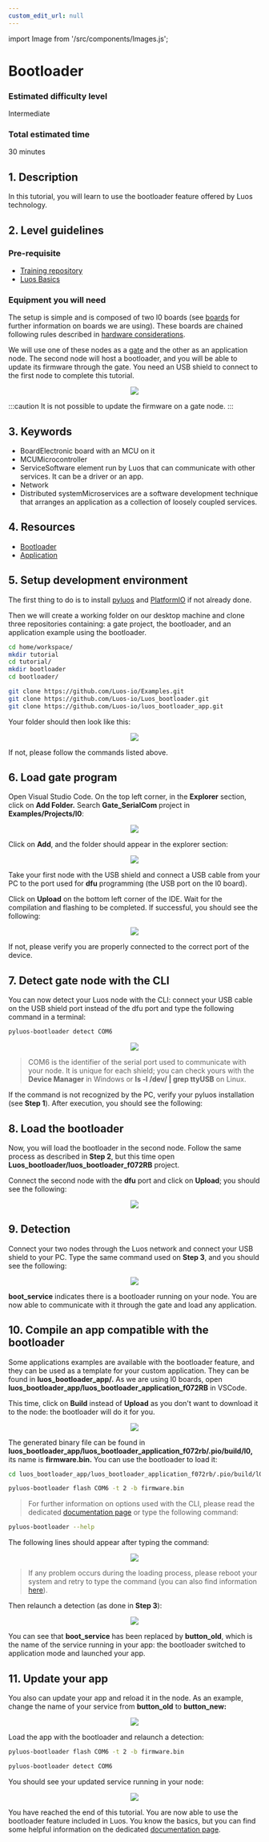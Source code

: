 ```yaml
---
custom_edit_url: null
---
```


import Image from '/src/components/Images.js';

# Bootloader

### Estimated difficulty level

Intermediate

### Total estimated time

30 minutes

## 1. Description

In this tutorial, you will learn to use the bootloader feature offered by Luos technology.

## 2. Level guidelines

### Pre-requisite

- [Training repository](https://github.com/Luos-io/Get_started)
- [Luos Basics](/docs/luos-technology/basics/basics)

### Equipment you will need

The setup is simple and is composed of two l0 boards (see [boards](/docs/tutorials/demo-boards/luos-demo-boards) for further information on boards we are using). These boards are chained following rules described in [hardware considerations](/docs/hardware-consideration/hardware-consideration).

We will use one of these nodes as a [gate](/docs/tools/gate) and the other as an application node. The second node will host a bootloader, and you will be able to update its firmware through the gate. You need an USB shield to connect to the first node to complete this tutorial.

<div align="center">
  <Image src="/img/tutorials/bootloader/tutorial_setup.png" />
</div>

:::caution
It is not possible to update the firmware on a gate node.
:::

## 3. Keywords

- <span className="cust_tooltip">Board<span className="cust_tooltiptext">Electronic board with an MCU on it</span></span>
- <span className="cust_tooltip">MCU<span className="cust_tooltiptext">Microcontroller</span></span>
- <span className="cust_tooltip">Service<span className="cust_tooltiptext">Software element run by Luos that can communicate with other services. It can be a driver or an app.</span></span>
- Network
- <span className="cust_tooltip">Distributed system<span className="cust_tooltiptext">Microservices are a software development technique that arranges an application as a collection of loosely coupled services.</span></span>

## 4. Resources

- [Bootloader](https://github.com/Luos-io/Luos_bootloader.git)
- [Application](https://github.com/Luos-io/luos_bootloader_app.git)

## 5. Setup development environment

The first thing to do is to install [pyluos](/docs/tools/pyluos) and [PlatformIO](/get-started/get-started) if not already done.

Then we will create a working folder on our desktop machine and clone three repositories containing: a gate project, the bootloader, and an application example using the bootloader.

```bash
cd home/workspace/
mkdir tutorial
cd tutorial/
mkdir bootloader
cd bootloader/

git clone https://github.com/Luos-io/Examples.git
git clone https://github.com/Luos-io/Luos_bootloader.git
git clone https://github.com/Luos-io/luos_bootloader_app.git
```

Your folder should then look like this:

<div align="center">
  <Image src="/img/tutorials/bootloader/working_folder.png"/>
</div>

If not, please follow the commands listed above.

## 6. Load gate program

Open Visual Studio Code. On the top left corner, in the **Explorer** section, click on **Add Folder.** Search **Gate_SerialCom** project in **Examples/Projects/l0**:

<div align="center">
  <Image src="/img/tutorials/bootloader/find_project.png"/>
</div>

Click on **Add**, and the folder should appear in the explorer section:

<div align="center">
  <Image src="/img/tutorials/bootloader/Gate_project.png"/>
</div>

Take your first node with the USB shield and connect a USB cable from your PC to the port used for **dfu** programming (the USB port on the l0 board).

Click on **Upload** on the bottom left corner of the IDE. Wait for the compilation and flashing to be completed. If successful, you should see the following:

<div align="center">
  <Image src="/img/tutorials/bootloader/load_gate.png"/>
</div>

If not, please verify you are properly connected to the correct port of the device.

## 7. Detect gate node with the CLI

You can now detect your Luos node with the CLI: connect your USB cable on the USB shield port instead of the dfu port and type the following command in a terminal:

```bash
pyluos-bootloader detect COM6
```

<div align="center">
  <Image src="/img/tutorials/bootloader/gate_detect.png"/>
</div>

> COM6 is the identifier of the serial port used to communicate with your node. It is unique for each shield; you can check yours with the **Device Manager** in Windows or **ls -l /dev/ | grep ttyUSB** on Linux.

If the command is not recognized by the PC, verify your pyluos installation (see **Step 1**). After execution, you should see the following:

## 8. Load the bootloader

Now, you will load the bootloader in the second node. Follow the same process as described in **Step 2**, but this time open **Luos_bootloader/luos_bootloader_f072RB** project.

Connect the second node with the **dfu** port and click on **Upload**; you should see the following:

<div align="center">
  <Image src="/img/tutorials/bootloader/load_bootloader.png"/>
</div>

## 9. Detection

Connect your two nodes through the Luos network and connect your USB shield to your PC. Type the same command used on **Step 3**, and you should see the following:

<div align="center">
  <Image src="/img/tutorials/bootloader/detect_bootloader.png"/>
</div>

**boot_service** indicates there is a bootloader running on your node. You are now able to communicate with it through the gate and load any application.

## 10. Compile an app compatible with the bootloader

Some applications examples are available with the bootloader feature, and they can be used as a template for your custom application. They can be found in **luos_bootloader_app/.** As we are using l0 boards, open **luos_bootloader_app/luos_bootloader_application_f072RB** in VSCode.

This time, click on **Build** instead of **Upload** as you don't want to download it to the node: the bootloader will do it for you.

<div align="center">
  <Image src="/img/tutorials/bootloader/application_build.png"/>
</div>

The generated binary file can be found in **luos_bootloader_app/luos_bootloader_application_f072rb/.pio/build/l0,** its name is **firmware.bin.** You can use the bootloader to load it:

```bash
cd luos_bootloader_app/luos_bootloader_application_f072rb/.pio/build/l0

pyluos-bootloader flash COM6 -t 2 -b firmware.bin
```

> For further information on options used with the CLI, please read the dedicated [documentation page](/docs/tools/boot) or type the following command:

```bash
pyluos-bootloader --help
```

The following lines should appear after typing the command:

<div align="center">
  <Image src="/img/tutorials/bootloader/application_load.png"/>
</div>

> If any problem occurs during the loading process, please reboot your system and retry to type the command (you can also find information [here](/docs/tools/boot)).

Then relaunch a detection (as done in **Step 3**):

<div align="center">
  <Image src="/img/tutorials/bootloader/detect_old_app.png"/>
</div>

You can see that **boot_service** has been replaced by **button_old**, which is the name of the service running in your app: the bootloader switched to application mode and launched your app.

## 11. Update your app

You also can update your app and reload it in the node. As an example, change the name of your service from **button_old** to **button_new:**

<div align="center">
  <Image src="/img/tutorials/bootloader/update_app_build.png"/>
</div>

Load the app with the bootloader and relaunch a detection:

```bash
pyluos-bootloader flash COM6 -t 2 -b firmware.bin

pyluos-bootloader detect COM6
```

You should see your updated service running in your node:

<div align="center">
  <Image src="/img/tutorials/bootloader/detect_new_app.png"/>
</div>

You have reached the end of this tutorial. You are now able to use the bootloader feature included in Luos. You know the basics, but you can find some helpful information on the dedicated [documentation page](/docs/tools/boot).
